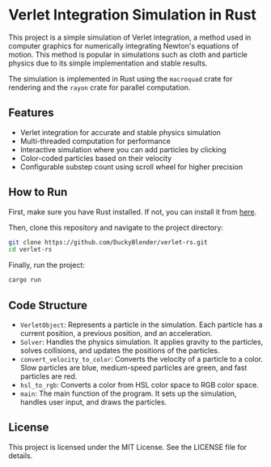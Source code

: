 # Verlet Integration Simulation in Rust

This project is a simple simulation of Verlet integration, a method used in computer graphics for numerically integrating Newton's equations of motion. This method is popular in simulations such as cloth and particle physics due to its simple implementation and stable results.

The simulation is implemented in Rust using the `macroquad` crate for rendering and the `rayon` crate for parallel computation.

## Features

- Verlet integration for accurate and stable physics simulation
- Multi-threaded computation for performance
- Interactive simulation where you can add particles by clicking
- Color-coded particles based on their velocity
- Configurable substep count using scroll wheel for higher precision

## How to Run

First, make sure you have Rust installed. If not, you can install it from [here](https://www.rust-lang.org/tools/install).

Then, clone this repository and navigate to the project directory:

```bash
git clone https://github.com/DuckyBlender/verlet-rs.git
cd verlet-rs
```

Finally, run the project:

```bash
cargo run
```

## Code Structure

- `VerletObject`: Represents a particle in the simulation. Each particle has a current position, a previous position, and an acceleration.
- `Solver`: Handles the physics simulation. It applies gravity to the particles, solves collisions, and updates the positions of the particles.
- `convert_velocity_to_color`: Converts the velocity of a particle to a color. Slow particles are blue, medium-speed particles are green, and fast particles are red.
- `hsl_to_rgb`: Converts a color from HSL color space to RGB color space.
- `main`: The main function of the program. It sets up the simulation, handles user input, and draws the particles.

## License

This project is licensed under the MIT License. See the LICENSE file for details.

